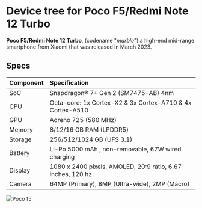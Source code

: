 # Device tree for Poco F5/Redmi Note 12 Turbo
**Poco F5/Redmi Note 12 Turbo**, (codename "_marble_") a high-end mid-range smartphone from Xiaomi that was released in March 2023.


## Specs
| Component | Specification                                               |
|:----------|:------------------------------------------------------------|
| SoC       | Snapdragon® 7+ Gen 2 (SM7475-AB) 4nm                        |
| CPU       | Octa-core: 1x Cortex-X2 & 3x Cortex-A710 & 4x Cortex-A510   |
| GPU       | Adreno 725 (580 MHz)                                        |
| Memory    | 8/12/16 GB RAM (LPDDR5)                                     |
| Storage   | 256/512/1024 GB (UFS 3.1)                                   |
| Battery   | Li-Po 5000 mAh , non-removable, 67W wired charging          |
| Display   | 1080 x 2400 pixels, AMOLED, 20:9 ratio, 6.67 inches, 120 hz |
| Camera    | 64MP (Primary), 8MP (Ultra-wide), 2MP (Macro)               |


![Poco f5](https://i02.appmifile.com/173_operator_sg/20/04/2023/27b9038f6166371bea81e9b5aad9a66a.png?f=webp)
